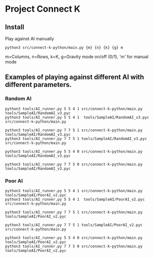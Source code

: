 # Project Connect K
## Install

Play against AI manually

`python3 src/connect-k-python/main.py {m} {n} {k} {g} m`

m=Columns, n=Rows, k=K, g=Gravity mode on/off (0/1), 'm' for manual mode

## Examples of playing against different AI with different parameters.

### Random AI
```
python3 tools/AI_runner.py 5 5 4 1 src/connect-k-python/main.py tools/SampleAI/RandomAI_v3.pyc
python3 tools/AI_runner.py 5 5 4 1  tools/SampleAI/RandomAI_v3.pyc src/connect-k-python/main.py

python3 tools/AI_runner.py 7 7 5 1 src/connect-k-python/main.py tools/SampleAI/RandomAI_v3.pyc
python3 tools/AI_runner.py 7 7 5 1 tools/SampleAI/RandomAI_v3.pyc src/connect-k-python/main.py

python3 tools/AI_runner.py 5 5 4 0 src/connect-k-python/main.py tools/SampleAI/RandomAI_v3.pyc

python3 tools/AI_runner.py 7 7 5 0 src/connect-k-python/main.py tools/SampleAI/RandomAI_v3.pyc
```

### Poor AI
```
python3 tools/AI_runner.py 5 5 4 1 src/connect-k-python/main.py tools/SampleAI/PoorAI_v2.pyc
python3 tools/AI_runner.py 5 5 4 1  tools/SampleAI/PoorAI_v2.pyc src/connect-k-python/main.py

python3 tools/AI_runner.py 7 7 5 1 src/connect-k-python/main.py tools/SampleAI/PoorAI_v2.pyc

python3 tools/AI_runner.py 7 7 5 1 tools/SampleAI/PoorAI_v2.pyc src/connect-k-python/main.py

python3 tools/AI_runner.py 5 5 4 0 src/connect-k-python/main.py tools/SampleAI/PoorAI_v2.pyc
python3 tools/AI_runner.py 7 7 5 0 src/connect-k-python/main.py tools/SampleAI/PoorAI_v2.pyc
```
